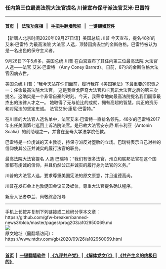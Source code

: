 ### 任内第三位最高法院大法官提名 川普宣布保守派法官艾米·巴雷特
------------------------

#### [首页](https://github.com/gfw-breaker/banned-news3/blob/master/README.md) &nbsp;&nbsp;|&nbsp;&nbsp; [法轮功真相](https://github.com/begood0513/basic/blob/master/README.md)  &nbsp;&nbsp;|&nbsp;&nbsp; [手把手翻墙教程](https://github.com/gfw-breaker/guides/wiki)  &nbsp;&nbsp;|&nbsp;&nbsp; [一键翻墙软件](https://github.com/gfw-breaker/nogfw/blob/master/README.md)  



<div><div class="post_content" itemprop="articleBody">
 <p>
  【新唐人北京时间2020年09月27日讯】美国总统
  <ok href="https://www.ntdtv.com/gb/川普.htm">
   川普
  </ok>
  今天宣布，提名48岁的
  <ok href="https://www.ntdtv.com/gb/艾米·巴雷特.htm">
   艾米·巴雷特
  </ok>
  为最高法院
  <ok href="https://www.ntdtv.com/gb/大法官.htm">
   大法官
  </ok>
  人选，顶替因病去世的金斯伯格。巴雷特被认为是一名出色的保守主义者。
 </p>
 <p>
  9月26日下午5点多，美国总统
  <ok href="https://www.ntdtv.com/gb/川普.htm">
   川普
  </ok>
  在白宫宣布了其任内第三位最高法院
  <ok href="https://www.ntdtv.com/gb/大法官.htm">
   大法官
  </ok>
  人选——法官
  <ok href="https://www.ntdtv.com/gb/艾米·巴雷特.htm">
   艾米·巴雷特
  </ok>
  （Amy Coney Barrett）。日前，87岁的金斯伯格大法官因病去世。
 </p>
 <p>
  美国总统 川普：“我今天站在你们面前，履行我在《美国宪法》下最重要的职责之一：任命最高法院大法官。 这是我继戈萨奇大法官和卡瓦诺大法官之后的第三次提名，这确实是一个非常自豪的时刻。今天，我荣幸地向最高法院提名我们国家最杰出的法律人才之一。 她取得了无与伦比的成就，拥有高超的智慧，纯正的资历和对宪法的坚定忠诚。 法官艾米·康尼·巴雷特。”
 </p>
 <p>
  在川普的大法官人选名单中，法官艾米·巴雷特一直排名领先。48岁的巴雷特2017年出任美国第七巡回上诉法院法官。是已故大法官安东尼·斯卡利亚（Antonin Scalia）的前助理之一，并曾在圣母大学法学院任教。
 </p>
 <p>
  巴雷特是一位虔诚的天主教徒，持保守派反对堕胎的立场。巴瑞特表示自己对神的信仰使其公正并诚实的履行法官的职务。
 </p>
 <p>
  <ok href="https://www.ntdtv.com/gb/最高法院大法官提名.htm">
   最高法院大法官提名
  </ok>
  人选 巴瑞特：“我们有很多法官，州立和联邦法官在这个国家都有虔诚的信仰，并且仍然公正并诚实的履行身为法官的义务。”
 </p>
 <p>
  川普的大法官人选，要求尊重美国宪法的原文原意，并且道德高尚。
 </p>
 <p>
  川普在发布会上也敦促国会议员及媒体，尊重大法官提名确认程序。
 </p>
 <p>
  新唐人记者李兰、尚敬综合报导
 </p>
 <div class="single_ad">
 </div>
</div>
</div>
<hr/>
手机上长按并复制下列链接或二维码分享本文章：<br/>
https://github.com/gfw-breaker/banned-news3/blob/master/pages/prog203/a102950069.md <br/>
<a href='https://github.com/gfw-breaker/banned-news3/blob/master/pages/prog203/a102950069.md'><img src='https://github.com/gfw-breaker/banned-news3/blob/master/pages/prog203/a102950069.md.png'/></a> <br/>
原文地址（需翻墙访问）：https://www.ntdtv.com/gb/2020/09/26/a102950069.html


------------------------
#### [首页](https://github.com/gfw-breaker/banned-news3/blob/master/README.md) &nbsp;|&nbsp; [一键翻墙软件](https://github.com/gfw-breaker/nogfw/blob/master/README.md) &nbsp;| [《九评共产党》](https://github.com/gfw-breaker/9ping.md/blob/master/README.md#九评之一评共产党是什么) | [《解体党文化》](https://github.com/gfw-breaker/jtdwh.md/blob/master/README.md) | [《共产主义的终极目的》](https://github.com/gfw-breaker/gczydzjmd.md/blob/master/README.md)


<img src='http://gfw-breaker.win/banned-news3/pages/prog203/a102950069.md' width='0px' height='0px'/>